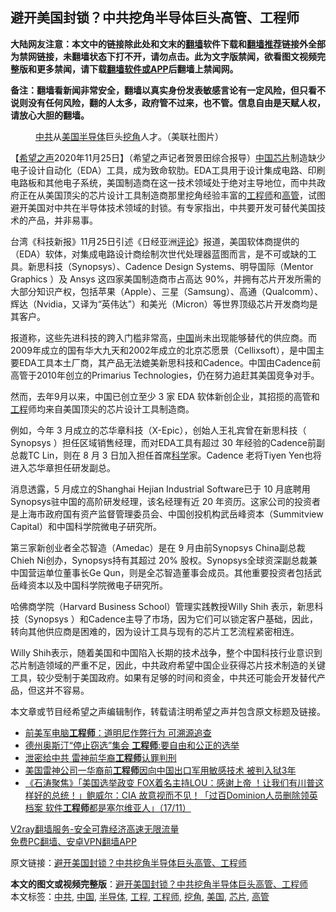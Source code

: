  <h2>避开美国封锁？中共挖角半导体巨头高管、工程师</h2> <p class="notice"><b>大陆网友注意：本文中的链接除此处和文末的<a href="https://github.com/bannedbook/fanqiang" >翻墙</a>软件下载和<a href="https://github.com/killgcd/justmysocks/blob/master/README.md">翻墙推荐</a>链接外全部为禁网链接，未翻墙状态下打不开，请勿点击。此为文字版禁闻，欲看图文视频完整版和更多禁闻，请下载<a href="https://github.com/bannedbook/fanqiang">翻墙软件或APP</a>后翻墙上禁闻网。</p><p>备注：翻墙看新闻非常安全，翻墙以真实身份发表敏感言论有一定风险，但只看不说则没有任何风险，翻的人太多，政府管不过来，也不管。信息自由是天赋人权，请放心大胆的翻墙。</b></p>  <div class="entry"> <figure><figcaption><a href="https://www.bannedbook.org/bnews/tag/%e4%b8%ad%e5%85%b1/" class="st_tag internal_tag" rel="tag" title="标签 中共 下的日志">中共</a>从<a href="https://www.bannedbook.org/bnews/tag/%e7%be%8e%e5%9b%bd/" class="st_tag internal_tag" rel="tag" title="标签 美国 下的日志">美国</a><a href="https://www.bannedbook.org/bnews/tag/%E5%8D%8A%E5%AF%BC%E4%BD%93/" class="st_tag internal_tag" rel="tag" title="标签 半导体 下的日志">半导体</a>巨头<a href="https://www.bannedbook.org/bnews/tag/%E6%8C%96%E8%A7%92/" class="st_tag internal_tag" rel="tag" title="标签 挖角 下的日志">挖角</a>人才。（美联社图片）</figcaption></figure> <p>【<span class='wp_keywordlink_affiliate'><a href="https://www.soundofhope.org" title="希望之声" target="_blank">希望之声</a></span>2020年11月25日】（希望之声记者贺景田综合报导）<span class='wp_keywordlink_affiliate'><a href="https://www.bannedbook.org/" title="中国" target="_blank">中国</a></span><a href="https://www.bannedbook.org/bnews/tag/%E8%8A%AF%E7%89%87/" class="st_tag internal_tag" rel="tag" title="标签 芯片 下的日志">芯片</a>制造缺少电子设计自动化（EDA）工具，成为致命软肋。EDA工具用于设计集成电路、印刷电路板和其他电子系统，美国制造商在这一技术领域处于绝对主导地位，而中共政府正在从美国顶尖的芯片设计工具制造商那里挖角经验丰富的<a href="https://www.bannedbook.org/bnews/tag/%e5%b7%a5%e7%a8%8b%e5%b8%88/" class="st_tag internal_tag" rel="tag" title="标签 工程师 下的日志">工程师</a>和<a href="https://www.bannedbook.org/bnews/tag/%E9%AB%98%E7%AE%A1/" class="st_tag internal_tag" rel="tag" title="标签 高管 下的日志">高管</a>，试图避开美国对中共在半导体技术领域的封锁。有专家指出，中共要开发可替代美国技术的产品，并非易事。</p> <p>台湾《科技新报》11月25日引述《日经亚洲<span class='wp_keywordlink_affiliate'><a href="https://www.bannedbook.org/bnews/comments/" title="新闻评论" target="_blank">评论</a></span>》报道，美国软体商提供的（EDA）软体，对集成电路设计商绘制次世代处理器蓝图而言，是不可或缺的工具。新思科技（Synopsys）、Cadence Design Systems、明导国际（Mentor Graphics ）及 Ansys 这四家美国制造商市占高达 90%，并拥有芯片开发所需的大部分知识产权，包括苹果（Apple）、三星（Samsung）、高通（Qualcomm）、辉达（Nvidia，又译为“英伟达”）和美光（Micron）等世界顶级芯片开发商均是其客户。</p>  <p>报道称，这些先进科技的跨入门槛非常高，<a href="https://www.bannedbook.org/bnews/tag/%E4%B8%AD%E5%9B%BD/" class="st_tag internal_tag" rel="tag" title="标签 中国 下的日志">中国</a>尚未出现能够替代的供应商。而2009年成立的国有华大九天和2002年成立的北京芯愿景（Cellixsoft），是中国主要EDA工具本土厂商，其产品无法媲美新思科技和Cadence。中国由Cadence前高管于2010年创立的Primarius Technologies，仍在努力追赶其美国竞争对手。</p> <p>然而，去年9月以来，中国已创立至少 3 家 EDA 软体新创企业，其招揽的高管和<a href="https://www.bannedbook.org/bnews/tag/%E5%B7%A5%E7%A8%8B/" class="st_tag internal_tag" rel="tag" title="标签 工程 下的日志">工程</a>师均来自美国顶尖的芯片设计工具制造商。</p>  <p>例如，今年 3 月成立的芯华章科技（X-Epic），创始人王礼宾曾在新思科技（ Synopsys ）担任区域销售经理，而对EDA工具有超过 30 年经验的Cadence前副总裁TC Lin，则在 8 月 3 日加入担任首席<span class='wp_keywordlink'><a href="https://www.bannedbook.org/forum11/topic309.html" title="禁片：“科学”的棍子" target="_blank">科学</a></span>家。Cadence 老将Tiyen Yen也将进入芯华章担任研发副总。</p> <p>消息透露，5 月成立的Shanghai Hejian Industrial Software已于 10 月底聘用Synopsys驻中国的高阶研发经理，该名经理有近 20 年资历。这家公司的投资者是上海市政府国有资产监督管理委员会、中国创投机构武岳峰资本（Summitview Capital）和中国科学院微电子研究所。</p>  <p>第三家新创业者全芯智造（Amedac）是在 9 月由前Synopsys China副总裁Chieh Ni创办，Synopsys持有其超过 20% 股权。Synopsys全球资深副总裁兼中国营运单位董事长Ge Qun，则是全芯智造董事会成员。其他重要投资者包括武岳峰资本以及中国科学院微电子研究所。</p> <p>哈佛商学院（Harvard Business School）管理实践教授Willy Shih 表示，新思科技（Synopsys ）和Cadence主导了市场，因为它们可以锁定客户基础，因此，转向其他供应商是困难的，因为设计工具与现有的芯片工艺流程紧密相连。</p>  <p>Willy Shih表示，随着美国和中国陷入长期的技术战争，整个中国科技行业意识到芯片制造领域的严重不足，因此，中共政府希望中国企业获得芯片技术制造的关键工具，较少受制于美国政府。如果有足够的时间和资金，中共还可能会开发替代产品，但这并不容易。</p> <p>本文章或节目经希望之声编辑制作，转载请注明希望之声并包含原文标题及链接。</p> <ul class='op-related-articles' title='相关阅读'> <li><a href='https://www.bannedbook.org/bnews/taiwannews/20201125/1436860.html' target='_blank'>前美军电脑<b>工程师</b>：道明尼作弊行为 可溯源追查</a></li> <li><a href='https://www.bannedbook.org/bnews/comments/20201125/1436464.html' target='_blank'>德州奥斯汀“停止窃选”集会 <b>工程师</b>:要自由和公正的选举</a></li> <li><a href='https://www.bannedbook.org/bnews/bannedvideo/20201120/1433781.html' target='_blank'>泄密给中共 雷神前华裔<b>工程师</b>认罪判刑</a></li> <li><a href='https://www.bannedbook.org/bnews/headline/20201119/1433175.html' target='_blank'>美国雷神公司一华裔前<b>工程师</b>因向中国出口军用敏感技术 被判入狱3年</a></li> <li><a href='https://www.bannedbook.org/bnews/bannedvideo/20201118/1432602.html' target='_blank'>《石涛聚焦》「美国选举政变 FOX着名主持LOU：感谢上帝 ！让我们有川普这样好的总统！」鲍威尔：CIA 故意视而不见！「过百Dominion人员删除领英档案 软件<b>工程师</b>都是塞尔维亚人」（17/11）</a></li> </ul> <p class="texttj"> <a href="https://www.bannedbook.org/forum23/topic22702.html" target="_blank">V2ray翻墙服务-安全可靠经济高速无限流量</a><br/> <a href="https://github.com/bannedbook/fanqiang/wiki/%E7%A6%81%E9%97%BB%E7%BD%91%E5%AE%89%E5%8D%93%E7%BF%BB%E5%A2%99%E6%96%B0%E9%97%BBAPP" target="_blank">免费PC翻墙、安卓VPN翻墙APP</a></p><p>原文链接：<a class="src_link"  href="https://www.soundofhope.org/post/446881" target="_blank">避开美国封锁？中共挖角半导体巨头高管、工程师</a></p><a name='sharetosocial'></a>       <div><b>本文的图文或视频完整版</b>：<a href='https://www.bannedbook.org/bnews/comments/20201126/1437136.html'>避开美国封锁？中共挖角半导体巨头高管、工程师</a></div>  </div><!--END ENTRY--> <div class="postfooter"> <div>本文标签：<a href="https://www.bannedbook.org/bnews/tag/%e4%b8%ad%e5%85%b1/" rel="tag">中共</a>, <a href="https://www.bannedbook.org/bnews/tag/%E4%B8%AD%E5%9B%BD/" rel="tag">中国</a>, <a href="https://www.bannedbook.org/bnews/tag/%E5%8D%8A%E5%AF%BC%E4%BD%93/" rel="tag">半导体</a>, <a href="https://www.bannedbook.org/bnews/tag/%E5%B7%A5%E7%A8%8B/" rel="tag">工程</a>, <a href="https://www.bannedbook.org/bnews/tag/%e5%b7%a5%e7%a8%8b%e5%b8%88/" rel="tag">工程师</a>, <a href="https://www.bannedbook.org/bnews/tag/%E6%8C%96%E8%A7%92/" rel="tag">挖角</a>, <a href="https://www.bannedbook.org/bnews/tag/%e7%be%8e%e5%9b%bd/" rel="tag">美国</a>, <a href="https://www.bannedbook.org/bnews/tag/%E8%8A%AF%E7%89%87/" rel="tag">芯片</a>, <a href="https://www.bannedbook.org/bnews/tag/%E9%AB%98%E7%AE%A1/" rel="tag">高管</a></div>  </div><!--END POSTFOOTER--> 